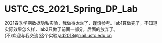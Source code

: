 # USTC_CS_2021_Spring_DP_Lab
2021春季学期数据隐私实验，我做得太烂了，谨慎参考。lab1算做完了，不知道实际效果怎么样，lab2只做了前面一部分，后面的放弃了。  
(不)欢迎与我交流(这个实验)ad2018@mail.ustc.edu.cn
